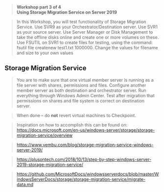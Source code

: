 >   **Workshop part 3 of 4**  
>   **Using Storage Migration Service on Server 2019**

>   In this Workshop, you will test functionality of Storage Migration Service.
    Use SVR9 as your Orchestrator/Destination server.
    Use SVR1 as your source server. Use Server Manager or Disk Management to take the offline disks online and create one or more volumes     on these.
    Use FSUTIL on SVR1 to create files for testing, using the command: fsutil file createnew test1.txt 1000000.
    Change the values for filename and size to your own values

Storage Migration Service
-------------------------

>   You are to make sure that one virtual member server is running as a file
>   server with shares, permissions and files. Configure another member server
>   as both destination and orchestrator server. Run everything through Windows
>   Admin Center. Test after migration that permissions on shares and file
>   system is correct on destination server.

>   When done – do **not** revert virtual machines to Checkpoint.

>   Inspiration on how to accomplish this can be found on:  
>   <https://docs.microsoft.com/en-us/windows-server/storage/storage-migration-service/overview>

>   <https://www.vembu.com/blog/storage-migration-service-windows-server-2019/>

>   <https://plusontech.com/2018/10/13/step-by-step-windows-server-2019-storage-migration-service/>

>   <https://github.com/MicrosoftDocs/windowsserverdocs/blob/master/WindowsServerDocs/storage/storage-migration-service/migrate-data.md>
